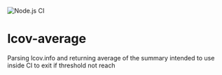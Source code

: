 ![Node.js CI](https://github.com/Kirkhammetz/lcov-total/workflows/Node.js%20CI/badge.svg)

# lcov-average

Parsing lcov.info and returning average of the summary intended to use inside CI to exit if threshold not reach
